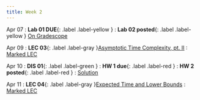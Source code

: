 ```yaml
---
title: Week 2
---
```


Apr 07
: **Lab 01 DUE**{: .label .label-yellow }
: **Lab 02 posted**{: .label .label-yellow } [On Gradescope](#)

Apr 09
: **LEC 03**{: .label .label-gray }[Asymptotic Time Complexity, pt. II](#)
  : [Marked LEC](#)

Apr 10
: **DIS 01**{: .label .label-green }
: **HW 1 due**{: .label .label-red }
: **HW 2 posted**{: .label .label-red }
  : [Solution](#)

Apr 11
: **LEC 04**{: .label .label-gray }[Expected Time and Lower Bounds](#)
  : [Marked LEC](#)
